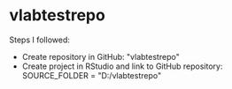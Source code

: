 # vlabtestrepo

Steps I followed:
- Create repository in GitHub: "vlabtestrepo"
- Create project in RStudio and link to GitHub repository: SOURCE_FOLDER = "D:/vlabtestrepo"